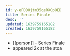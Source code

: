 ```yaml
---
id: y-eFDDOjtm35qeRXOpOED
title: Series Finale
desc: ''
updated: 1639759165182
created: 1639759165182
---
```



- [[person]] - Series Finale
- appeared 2x at the stoa
